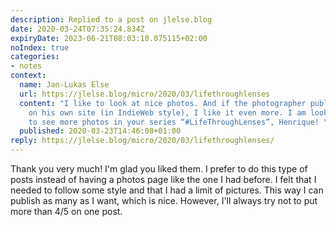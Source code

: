 ```yaml
---
description: Replied to a post on jlelse.blog
date: 2020-03-24T07:35:24.834Z
expiryDate: 2023-06-21T08:03:10.075115+02:00
noIndex: true
categories:
- notes
context:
  name: Jan-Lukas Else
  url: https://jlelse.blog/micro/2020/03/lifethroughlenses
  content: "I like to look at nice photos. And if the photographer publishes them
    on his own site (in IndieWeb style), I like it even more. I am looking forward
    to see more photos in your series “#LifeThroughLenses”, Henrique! \U0001F60D\U0001F44D"
  published: 2020-03-23T14:46:08+01:00
reply: https://jlelse.blog/micro/2020/03/lifethroughlenses/
---
```


Thank you very much! I'm glad you liked them. I prefer to do this type of posts instead of having a photos page like the one I had before. I felt that I needed to follow some style and that I had a limit of pictures. This way I can publish as many as I want, which is nice. However, I'll always try not to put more than 4/5 on one post.
